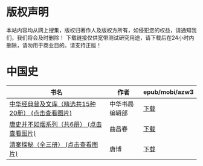 # 版权声明

本站内容均从网上搜集，版权归著作人及版权方所有，如侵犯您的权益，请通知我们，我们将会及时删除！ 下载链接仅供宽带测试研究用途，请下载后在24小时内删除，请勿用于商业目的。请支持正版！

# 中国史

| 书名 | 作者 | epub/mobi/azw3 |
| --- | --- | --- |
| [中华经典普及文库（精选共15种20册） (点击查看图片)](https://www.dushupai.com/attachment/2024/06/07/4d4ccd5d0b04d808.jpg) | 中华书局编辑部 | [下载](https://url89.ctfile.com/f/31084289-1357043722-741e01?p=8866) |
| [唐史并不如烟系列（共6册） (点击查看图片)](https://www.dushupai.com/attachment/2024/06/06/11e766548d2b3891.jpg) | 曲昌春 | [下载](https://url89.ctfile.com/f/31084289-1357032079-38cfae?p=8866) |
| [清案探秘（全三册） (点击查看图片)](https://www.dushupai.com/attachment/2024/06/05/b63697a7de7c3871.jpg) | 唐博 | [下载](https://url89.ctfile.com/f/31084289-1357029499-d5c447?p=8866) |
